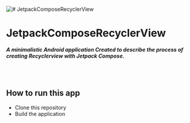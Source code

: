 ![# JetpackComposeRecyclerView](https://user-images.githubusercontent.com/32593150/155209635-b4582329-aaf3-4c92-b829-d75451311aa1.jpg)

# JetpackComposeRecyclerView
***A minimalistic Android application Created to describe the process of creating Recyclerview with Jetpack Compose.***


## <br/><br/> How to run this app

- Clone this repository
- Build the application
